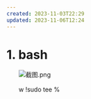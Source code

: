```yaml
---
created: 2023-11-03T22:29
updated: 2023-11-06T12:24
---
```

# 1. bash

　　![截图.png](40%20-%20Obsidian/附件/Attachment/assets%206-zagger/image1-20230705220235-z4zs2b6.png)

　　w !sudo tee % 
